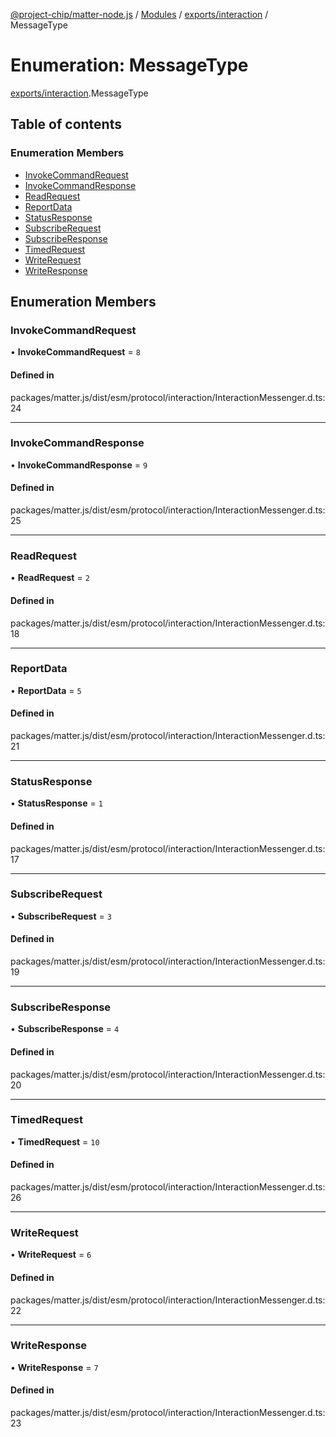 [@project-chip/matter-node.js](../README.md) / [Modules](../modules.md) / [exports/interaction](../modules/exports_interaction.md) / MessageType

# Enumeration: MessageType

[exports/interaction](../modules/exports_interaction.md).MessageType

## Table of contents

### Enumeration Members

- [InvokeCommandRequest](exports_interaction.MessageType.md#invokecommandrequest)
- [InvokeCommandResponse](exports_interaction.MessageType.md#invokecommandresponse)
- [ReadRequest](exports_interaction.MessageType.md#readrequest)
- [ReportData](exports_interaction.MessageType.md#reportdata)
- [StatusResponse](exports_interaction.MessageType.md#statusresponse)
- [SubscribeRequest](exports_interaction.MessageType.md#subscriberequest)
- [SubscribeResponse](exports_interaction.MessageType.md#subscriberesponse)
- [TimedRequest](exports_interaction.MessageType.md#timedrequest)
- [WriteRequest](exports_interaction.MessageType.md#writerequest)
- [WriteResponse](exports_interaction.MessageType.md#writeresponse)

## Enumeration Members

### InvokeCommandRequest

• **InvokeCommandRequest** = ``8``

#### Defined in

packages/matter.js/dist/esm/protocol/interaction/InteractionMessenger.d.ts:24

___

### InvokeCommandResponse

• **InvokeCommandResponse** = ``9``

#### Defined in

packages/matter.js/dist/esm/protocol/interaction/InteractionMessenger.d.ts:25

___

### ReadRequest

• **ReadRequest** = ``2``

#### Defined in

packages/matter.js/dist/esm/protocol/interaction/InteractionMessenger.d.ts:18

___

### ReportData

• **ReportData** = ``5``

#### Defined in

packages/matter.js/dist/esm/protocol/interaction/InteractionMessenger.d.ts:21

___

### StatusResponse

• **StatusResponse** = ``1``

#### Defined in

packages/matter.js/dist/esm/protocol/interaction/InteractionMessenger.d.ts:17

___

### SubscribeRequest

• **SubscribeRequest** = ``3``

#### Defined in

packages/matter.js/dist/esm/protocol/interaction/InteractionMessenger.d.ts:19

___

### SubscribeResponse

• **SubscribeResponse** = ``4``

#### Defined in

packages/matter.js/dist/esm/protocol/interaction/InteractionMessenger.d.ts:20

___

### TimedRequest

• **TimedRequest** = ``10``

#### Defined in

packages/matter.js/dist/esm/protocol/interaction/InteractionMessenger.d.ts:26

___

### WriteRequest

• **WriteRequest** = ``6``

#### Defined in

packages/matter.js/dist/esm/protocol/interaction/InteractionMessenger.d.ts:22

___

### WriteResponse

• **WriteResponse** = ``7``

#### Defined in

packages/matter.js/dist/esm/protocol/interaction/InteractionMessenger.d.ts:23
